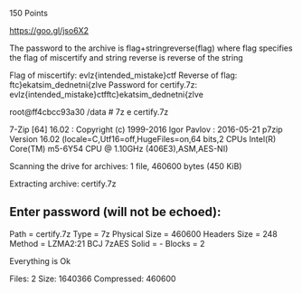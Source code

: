 150 Points

https://goo.gl/jso6X2

The password to the archive is flag+stringreverse(flag) where flag specifies the flag of miscertify and string reverse is reverse of the string

Flag of miscertify: evlz{intended_mistake}ctf
Reverse of flag: ftc}ekatsim_dednetni{zlve
Password for certify.7z: evlz{intended_mistake}ctfftc}ekatsim_dednetni{zlve

root@ff4cbcc93a30 /data # 7z e certify.7z

7-Zip [64] 16.02 : Copyright (c) 1999-2016 Igor Pavlov : 2016-05-21
p7zip Version 16.02 (locale=C,Utf16=off,HugeFiles=on,64 bits,2 CPUs Intel(R) Core(TM) m5-6Y54 CPU @ 1.10GHz (406E3),ASM,AES-NI)

Scanning the drive for archives:
1 file, 460600 bytes (450 KiB)

Extracting archive: certify.7z

Enter password (will not be echoed):
--
Path = certify.7z
Type = 7z
Physical Size = 460600
Headers Size = 248
Method = LZMA2:21 BCJ 7zAES
Solid = -
Blocks = 2

Everything is Ok

Files: 2
Size:       1640366
Compressed: 460600
